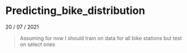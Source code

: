 # Predicting_bike_distribution

20 / 07 / 2021

> Assuming for now I should train on data for all bike stations but test on select ones